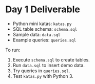 # Day 1 Deliverable

- Python mini katas: `katas.py`
- SQL table schema: `schema.sql`
- Sample data: `data.sql`
- Example queries: `queries.sql`

To run:
1. Execute `schema.sql` to create tables.
2. Run `data.sql` to insert demo data.
3. Try queries in `queries.sql`.
4. Test `katas.py` with Python 3.
